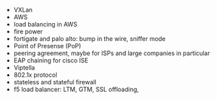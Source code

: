 - VXLan
- AWS
- load balancing in AWS
- fire power
- fortigate and palo alto: bump in the wire, sniffer mode
- Point of Presense (PoP)
- peering agreement, maybe for ISPs and large companies in particular
- EAP chaining for cisco ISE
- Viptella
- 802.1x protocol
- stateless and stateful firewall
- f5 load balancer: LTM, GTM, SSL offloading, 
